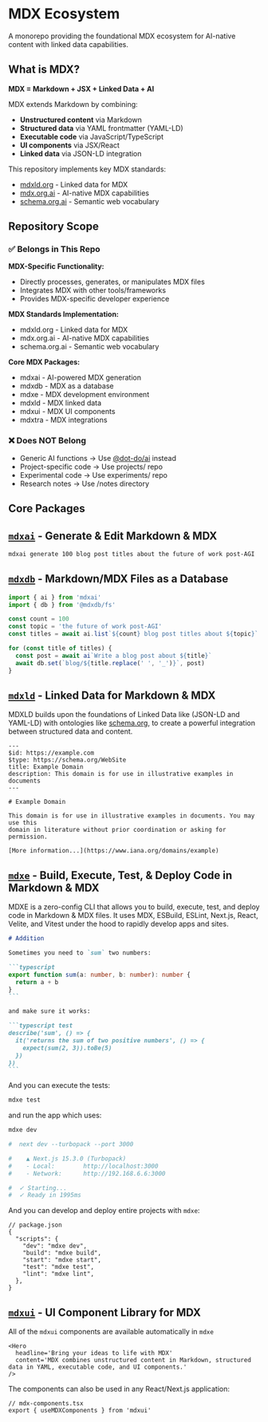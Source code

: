 # MDX Ecosystem

A monorepo providing the foundational MDX ecosystem for AI-native content with linked data capabilities.

## What is MDX?

**MDX = Markdown + JSX + Linked Data + AI**

MDX extends Markdown by combining:
- **Unstructured content** via Markdown
- **Structured data** via YAML frontmatter (YAML-LD)
- **Executable code** via JavaScript/TypeScript
- **UI components** via JSX/React
- **Linked data** via JSON-LD integration

This repository implements key MDX standards:
- [mdxld.org](https://mdxld.org) - Linked data for MDX
- [mdx.org.ai](https://mdx.org.ai) - AI-native MDX capabilities
- [schema.org.ai](https://schema.org.ai) - Semantic web vocabulary

## Repository Scope

### ✅ Belongs in This Repo

**MDX-Specific Functionality:**
- Directly processes, generates, or manipulates MDX files
- Integrates MDX with other tools/frameworks
- Provides MDX-specific developer experience

**MDX Standards Implementation:**
- mdxld.org - Linked data for MDX
- mdx.org.ai - AI-native MDX capabilities
- schema.org.ai - Semantic web vocabulary

**Core MDX Packages:**
- mdxai - AI-powered MDX generation
- mdxdb - MDX as a database
- mdxe - MDX development environment
- mdxld - MDX linked data
- mdxui - MDX UI components
- mdxtra - MDX integrations

### ❌ Does NOT Belong

- Generic AI functions → Use [@dot-do/ai](https://github.com/dot-do/ai) instead
- Project-specific code → Use projects/ repo
- Experimental code → Use experiments/ repo
- Research notes → Use /notes directory

## Core Packages

## [`mdxai`](./packages/mdxai) - Generate & Edit Markdown & MDX

```bash
mdxai generate 100 blog post titles about the future of work post-AGI
```

## [`mdxdb`](./packages/mdxdb) - Markdown/MDX Files as a Database

```ts
import { ai } from 'mdxai'
import { db } from '@mdxdb/fs'

const count = 100
const topic = 'the future of work post-AGI'
const titles = await ai.list`${count} blog post titles about ${topic}`

for (const title of titles) {
  const post = await ai`Write a blog post about ${title}`
  await db.set(`blog/${title.replace(' ', '_')}`, post)
}
```

## [`mdxld`](./packages/mdxld) - Linked Data for Markdown & MDX

MDXLD builds upon the foundations of Linked Data like (JSON-LD and YAML-LD) with ontologies like [schema.org](https://schema.org), to create a powerful integration between structured data and content.

```mdx
---
$id: https://example.com
$type: https://schema.org/WebSite
title: Example Domain
description: This domain is for use in illustrative examples in documents
---

# Example Domain

This domain is for use in illustrative examples in documents. You may use this
domain in literature without prior coordination or asking for permission.

[More information...](https://www.iana.org/domains/example)
```

## [`mdxe`](./packages/mdxe) - Build, Execute, Test, & Deploy Code in Markdown & MDX

MDXE is a zero-config CLI that allows you to build, execute, test, and deploy code in Markdown & MDX files. It uses MDX, ESBuild, ESLint, Next.js, React, Velite, and Vitest under the hood to rapidly develop apps and sites.

````markdown
# Addition

Sometimes you need to `sum` two numbers:

```typescript
export function sum(a: number, b: number): number {
  return a + b
}
```

and make sure it works:

```typescript test
describe('sum', () => {
  it('returns the sum of two positive numbers', () => {
    expect(sum(2, 3)).toBe(5)
  })
})
```
````

And you can execute the tests:

```bash
mdxe test
```

and run the app which uses:

```bash
mdxe dev

#  next dev --turbopack --port 3000

#    ▲ Next.js 15.3.0 (Turbopack)
#    - Local:        http://localhost:3000
#    - Network:      http://192.168.6.6:3000

#  ✓ Starting...
#  ✓ Ready in 1995ms
```

And you can develop and deploy entire projects with `mdxe`:

```jsonc
// package.json
{
  "scripts": {
    "dev": "mdxe dev",
    "build": "mdxe build",
    "start": "mdxe start",
    "test": "mdxe test",
    "lint": "mdxe lint",
  },
}
```

## [`mdxui`](./packages/mdxui) - UI Component Library for MDX

All of the `mdxui` components are available automatically in `mdxe`

```mdx
<Hero
  headline='Bring your ideas to life with MDX'
  content='MDX combines unstructured content in Markdown, structured data in YAML, executable code, and UI components.'
/>
```

The components can also be used in any React/Next.js application:

```tsx
// mdx-components.tsx
export { useMDXComponents } from 'mdxui'
```
